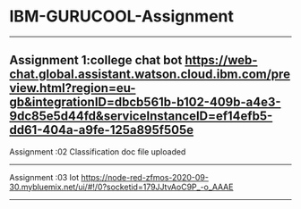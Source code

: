 # IBM-GURUCOOL-Assignment 
------------------------------------------------------------------------------------------------------------------------------------------------------------------------------
Assignment 1:college chat bot
https://web-chat.global.assistant.watson.cloud.ibm.com/preview.html?region=eu-gb&integrationID=dbcb561b-b102-409b-a4e3-9dc85e5d44fd&serviceInstanceID=ef14efb5-dd61-404a-a9fe-125a895f505e
----------------------------------------------------------------------------------------------------------------------------------------------------------------------------

Assignment :02 Classification
doc file uploaded

----------------------------------------------------------------------------------------------------------------------------------------------------------------------------

Assignment :03 Iot
https://node-red-zfmos-2020-09-30.mybluemix.net/ui/#!/0?socketid=179JJtvAoC9P_-o_AAAE

-------------------------------------------------------------------------------------------------------------------------------------------------
